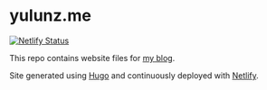 # yulunz.me

[![Netlify Status](https://api.netlify.com/api/v1/badges/96fe0253-587b-45f6-9993-95e8f55c8950/deploy-status)](https://app.netlify.com/sites/violinist-otter-55286/deploys)

This repo contains website files for [my blog](http://yulunz.me). 

Site generated using [Hugo](https://gohugo.io) and continuously deployed with [Netlify](https://www.netlify.com).

